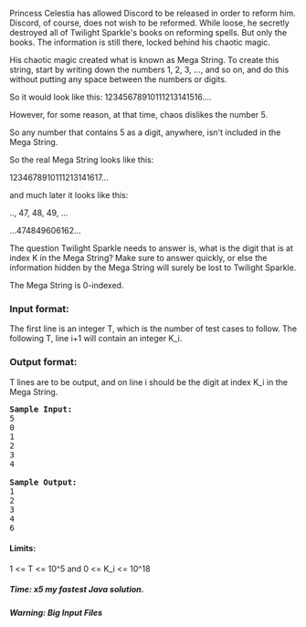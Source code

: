 <p>Princess Celestia has allowed Discord to be released in order to reform him. Discord, of course, does not wish to be reformed. While loose, he secretly destroyed all of Twilight Sparkle's books on reforming spells.  But only the books.  The information is still there, locked behind his chaotic magic. 

</p><p>His chaotic magic created what is known as Mega String. To create this string, start by writing down the numbers 1, 2, 3, ..., and so on, and do this without putting 
any space between the numbers or digits.

</p><p>So it would look like this: 12345678910111213141516....

</p><p>However, for some reason, at that time, chaos dislikes the number 5.

</p><p>So any number that contains 5 as a digit, anywhere, isn't included in the Mega String.

</p><p>So the real Mega String looks like this:
</p><p>1234678910111213141617...
</p><p>and much later it looks like this:
</p><p>.., 47, 48, 49, ...
</p><p>...474849606162...

</p><p>The question Twilight Sparkle needs to answer is, what is the digit that is at index K in the Mega String?
Make sure to answer quickly, or else the information hidden by the Mega String will surely be lost to Twilight Sparkle.

</p><p>The Mega String is 0-indexed.

</p><h3>Input format:</h3>
The first line is an integer T, which is the number of test cases to follow.
The following T, line i+1 will contain an integer K_i.

<h3>Output format:</h3>
T lines are to be output,
and on line i should be the digit at index K_i in the Mega String.

<pre><b>Sample Input:</b>
5
0
1
2
3
4

<b>Sample Output:</b>
1
2
3
4
6
</pre>

<h4>Limits:</h4>
1 &lt;= T &lt;= 10^5 and 0 &lt;= K_i &lt;= 10^18
<h5>Time: x5 my fastest Java solution.</h5>
<h5>Warning: Big Input Files</h5>